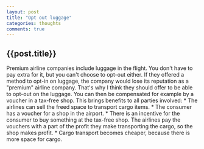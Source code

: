 ```yaml
---
layout: post
title: "Opt out luggage"
categories: thoughts
comments: true
---
```


<h2>{{post.title}}</h2>
Premium airline companies include luggage in the flight.
You don't have to pay extra for it, but you can't choose to opt-out either.
If they offered a method to opt-in on luggage, the company would lose its reputation as a "premium" airline company.
That's why I think they should offer to be able to opt-out on the luggage. You can then be compensated for example by a voucher in a tax-free shop.
This brings benefits to all parties involved:
* The airlines can sell the freed space to transport cargo items.
* The consumer has a voucher for a shop in the airport.
* There is an incentive for the consumer to buy something at the tax-free shop. The airlines pay the vouchers with a part of the profit they make transporting the cargo, so the shop makes profit.
* Cargo transport becomes cheaper, because there is more space for cargo.

